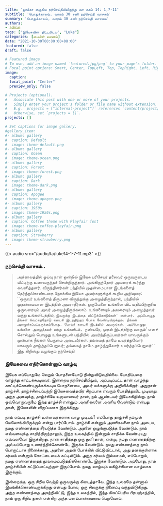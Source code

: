 ```yaml
---
title: 'லூக்கா எழுதிய நற்செய்தியிலிருந்து வா சகம் 14: 1,7-11'
subtitle: 'பொதுக்காலம், வாரம் 30 சனி நற்செய்தி வாசகம்'
summary: 'பொதுக்காலம், வாரம் 30 சனி நற்செய்தி வாசகம'
authors:
- admin
tags: ["இயேசுவின் திட்டமிடல", "Luke"]
categories: [பைபிள் வசனம்]
date: "2021-10-30T00:00:00+08:00"
featured: false
draft: false

# Featured image
# To use, add an image named `featured.jpg/png` to your page's folder.
# Focal point options: Smart, Center, TopLeft, Top, TopRight, Left, Right, BottomLeft, Bottom, BottomRight
image:
  caption:
  focal_point: "Center"
  preview_only: false

# Projects (optional).
#   Associate this post with one or more of your projects.
#   Simply enter your project's folder or file name without extension.
#   E.g. `projects = ["internal-project"]` references `content/project/deep-learning/index.md`.
#   Otherwise, set `projects = []`.
projects: []

# Set captions for image gallery.
#gallery_item:
#- album: gallery
#  caption: Default
#  image: theme-default.png
#- album: gallery
#  caption: Ocean
#  image: theme-ocean.png
#- album: gallery
#  caption: Forest
#  image: theme-forest.png
#- album: gallery
#  caption: Dark
#  image: theme-dark.png
#- album: gallery
#  caption: Apogee
#  image: theme-apogee.png
#- album: gallery
#  caption: 1950s
#  image: theme-1950s.png
#- album: gallery
#  caption: Coffee theme with Playfair font
#  image: theme-coffee-playfair.png
#- album: gallery
#  caption: Strawberry
#  image: theme-strawberry.png
---
```


{{< audio src="/audio/ta/luke14-1-7-11.mp3" >}}

###  நற்செய்தி வாசகம்..
> அக்காலத்தில் ஓய்வு நாள் ஒன்றில் இயேசு பரிசேயர் தலைவர் ஒருவருடைய வீட்டிற்கு உணவருந்தச் சென்றிருந்தார். அங்கிருந்தோர் அவரைக் கூர்ந்து கவனித்தனர். விருந்தினர்கள் பந்தியில் முதன்மையான இடங்களைத் தேர்ந்துகொண்டதை நோக்கிய இயேசு அவர்களுக்குக் கூறிய அறிவுரை: ``ஒருவர் உங்களைத் திருமண விருந்துக்கு அழைத்திருந்தால், பந்தியில் முதன்மையான இடத்தில் அமராதீர்கள். ஒருவேளை உங்களை விட மதிப்பிற்குரிய ஒருவரையும் அவர் அழைத்திருக்கலாம். உங்களையும் அவரையும் அழைத்தவர் வந்து உங்களிடத்தில், `இவருக்கு இடத்தை விட்டுக்கொடுங்கள்' என்பார். அப்பொழுது நீங்கள் வெட்கத்தோடு கடைசி இடத்திற்குப் போக வேண்டியிருக்கும். நீங்கள் அழைக்கப்பட்டிருக்கும்போது, போய்க் கடைசி இடத்தில் அமருங்கள். அப்பொழுது உங்களை அழைத்தவர் வந்து உங்களிடம், `நண்பரே, முதல் இடத்திற்கு வாரும்' எனச் சொல்லும் பொழுது உங்களுடன் பந்தியில் அமர்ந்திருப்பவர்கள் யாவருக்கும் முன்பாக நீங்கள் பெருமை அடைவீர்கள். தம்மைத் தாமே உயர்த்துவோர் யாவரும் தாழ்த்தப்பெறுவர்; தம்மைத் தாமே தாழ்த்துவோர் உயர்த்தப்பெறுவர்.'' இது கிறிஸ்து வழங்கும் நற்செய்தி

### இயேசுவை எதிர்கொள்ளும் வாழ்வு
இயேசு எப்போதுமே வெறும் போதனையோடு நின்றுவிடுவதில்லை. போதிப்பதை வாழ்ந்து காட்டக்கூடியவர். இன்றைய நற்செய்தியிலும், அப்படிப்பட்ட தான் வாழ்ந்து காட்டிக்கொண்டிருக்கக்கூடிய போதனையை, அவர் மக்களுக்கு அறிவிக்கிறார். அதுதான் தாழ்ச்சி. தாழ்ச்சியைப்பற்றி இயேசுவைத்தவிர சிறப்பாக எவரும் போதித்துவிட முடியாது. அந்த அளவுக்கு, தாழ்ச்சியே உருவானவர் தான், நம் ஆண்டவர் இயேசுகிறிஸ்து. நாம் ஒவ்வொருவருமே இந்த தாழ்ச்சி என்னும் அணிகலனை அணிய வேண்டும் என்பது தான், இயேசுவின் விருப்பமாக இருக்கிறது.

நாம் எப்படி தாழ்ச்சி உள்ளவர்களாக வாழ முடியும்? எப்போது தாழ்ச்சி நம்முள் மேலோங்கியிருக்கும் என்று பார்ப்போம். தாழ்ச்சி என்னும் அணிகலனை நாம் அடைய, நமது எண்ணத்தை சீர்படுத்த வேண்டும். அதனை ஒழுங்குபடுத்த வேண்டும். நாம் எவ்வளவுக்கு சாதித்திருந்தாலும், இந்த உலகத்தில் இன்னும் சாதிக்க வேண்டியது எவ்வளவோ இருக்கிறது. நான் சாதித்தது ஒரு துளி தான், என்று, நமது எண்ணத்திற்கு அவ்வப்போது உணர்த்திக்கொண்டே இருக்க வேண்டும். நமது எண்ணத்தை நாம் பொருட்டாக நினைக்காது, அதனை அதன் போக்கில் விட்டுவிட்டால், அது தனக்குள்ளாக கர்வம் என்னும் கோட்டையைக் கட்டிவிடும். அந்த கர்வம் இல்லாமல், எப்போதும், நமது எண்ணத்தைத் தூய்மைப்படுத்திக்கொண்டே இருக்க வேண்டும். அப்போது, நாம் தாழ்ச்சியின் கட்டுப்பாட்டிற்குள் இருப்போம். நமது வாழ்வும் மகிழ்ச்சியான வாழ்வாக இருக்கும்.

இன்றைக்கு, ஒரு சிறிய வெற்றி ஒருவருக்கு கிடைத்தாலே, இந்த உலகமே தன்னால் இயங்கிக்கொண்டிருக்கிறது என்பது போல, ஒரு சிலருக்கு நினைப்பு வந்துவிடுகிறது. அந்த எண்ணத்தை அகற்றிவிட்டு, இந்த உலகத்தில், இந்த மிகப்பெரிய பிரபஞ்சத்தில், நாம் ஒரு சிறிய துகள் என்கிற அந்த மனப்பான்மையை பெறுவோம்.
